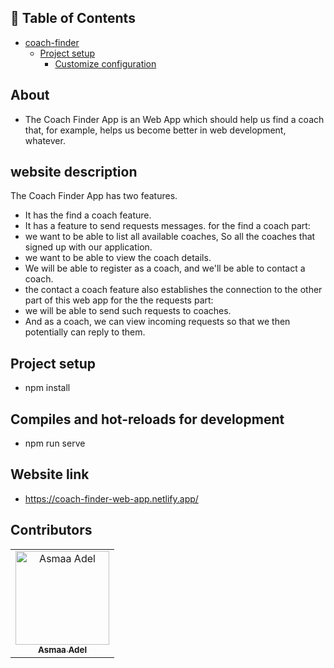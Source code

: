 ## 📝 Table of Contents

- [coach-finder](#coach-finder)
  - [Project setup](#project-setup)
    - [Customize configuration](#customize-configuration)

## About <a name = "about"></a>
- The Coach Finder App is an Web App which should help us find a coach that, for example,
helps us become better in web development, whatever.

## website description <a name = "website-description"></a>

The Coach Finder App has two features.
- It has the find a coach feature.
- It has a feature to send requests messages.
for the find a coach part:
- we want to be able to list all available coaches, So all the coaches that signed up with our application.
- we want to be able to view the coach details.
- We will be able to register as a coach, and we'll be able to contact a coach.
- the contact a coach feature also establishes the connection to the other part of this web app
for the the requests part:
- we will be able to send such requests to coaches.
- And as a coach, we can view incoming requests so that we then potentially can reply to them.

## Project setup <a name = "Project-setup"></a>
- npm install

## Compiles and hot-reloads for development <a name = "Compiles-and-hot-reloads-for-development"></a>
- npm run serve

## Website link <a name = "link"></a>

- https://coach-finder-web-app.netlify.app/

## Contributors <a name = "Contributors"></a>

<table>
  <tr>
    <td align="center">
    <a href="https://github.com/asmaaadel0" target="_black">
    <img src="https://avatars.githubusercontent.com/u/88618793?s=400&u=886a14dc5ef5c205a8e51942efe9665ed8fd4717&v=4" width="150px;" alt="Asmaa Adel"/>
    <br />
    <sub><b>Asmaa Adel</b></sub></a>
    
  </tr>
 </table>

